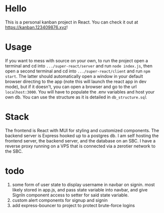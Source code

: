 # Hello
This is a personal kanban project in React. You can check it out at https://kanban.123409876.xyz!

# Usage
If you want to mess with source on your own, to run the project open a terminal and cd into `.../super-react/server` and run `node index.js`, then open a second terminal and cd into `.../super-react/client` and run `npm start`. The latter should automatically open a window in your default browser directing to the app (note this will launch the react app in dev mode), but if it doesn't, you can open a browser and go to the url `localhost:3000`. You will have to populate the .env variables and host your own db. You can use the structure as it is detailed in `db_structure.sql`

# Stack 
The frontend is React with MUI for styling and customized components. The backend server is Express hooked up to a postgres db. I am self hosting the frontend server, the backend server, and the database on an SBC. I have a reverse proxy running on a VPS that is connected via a zerotier network to the SBC.

# todo
1. some form of user state to display username in navbar on signin. 
    most likely stored in app.js, and pass state variable into navbar,
    and give SignIn component access to setter for said state variable.
2. custom alert components for signup and signin
3. add express-bouncer to project to protect brute-force logins
